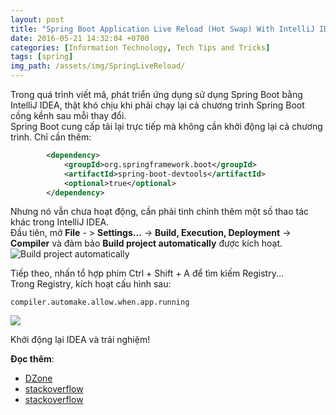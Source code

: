 ```yaml
---
layout: post
title: "Spring Boot Application Live Reload (Hot Swap) With IntelliJ IDEA"
date: 2016-05-21 14:32:04 +0700
categories: [Information Technology, Tech Tips and Tricks]
tags: [spring]
img_path: /assets/img/SpringLiveReload/
---
```


Trong quá trình viết mã, phát triển ứng dụng sử dụng Spring Boot bằng IntelliJ IDEA, thật khó chịu khi phải chạy lại cả chương trình Spring Boot cồng kềnh sau mỗi thay đổi.  
Spring Boot cung cấp tải lại trực tiếp mà không cần khởi động lại cả chương trình. Chỉ cần thêm:

```xml
        <dependency>
            <groupId>org.springframework.boot</groupId>
            <artifactId>spring-boot-devtools</artifactId>
            <optional>true</optional>
        </dependency>
```

Nhưng nó vẫn chưa hoạt động, cần phải tinh chỉnh thêm một số thao tác khác trong IntelliJ IDEA.  
Đầu tiên, mở **File** - > **Settings...** -> **Build, Execution, Deployment** -> **Compiler** và đảm bảo **Build project automatically** được kích hoạt.  
![Build project automatically](Build-project-automatically.png)

Tiếp theo, nhấn tổ hợp phím Ctrl + Shift + A để tìm kiếm Registry...  
Trong Registry, kích hoạt cấu hình sau:

```
compiler.automake.allow.when.app.running
```

![](compiler-automake-allow-when-app-running.png)

Khởi động lại IDEA và trải nghiệm!

**Đọc thêm**:
- [DZone](https://dzone.com/articles/spring-boot-application-live-reload-hot-swap-with)
- [stackoverflow](https://stackoverflow.com/questions/21399586/hot-swapping-in-spring-boot)
- [stackoverflow](https://stackoverflow.com/questions/40057057/spring-boot-and-thymeleaf-hot-swap-templates-and-resources-once-again)
